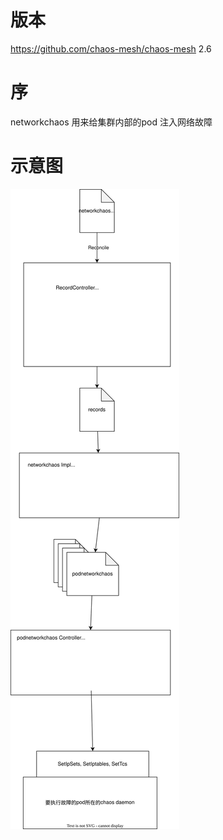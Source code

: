 # 版本
https://github.com/chaos-mesh/chaos-mesh
2.6

# 序
networkchaos 用来给集群内部的pod 注入网络故障

# 示意图
![networkchaos](networkchaos.drawio.svg)
